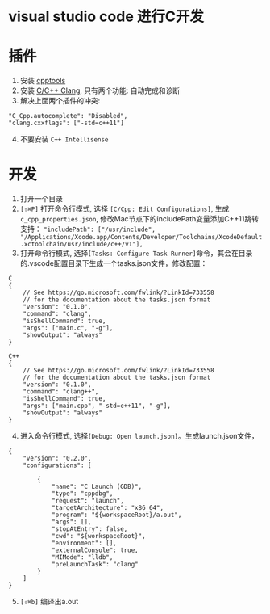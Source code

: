 # visual studio code 进行C开发

# 插件
1. 安装 [cpptools](https://marketplace.visualstudio.com/items?itemName=ms-vscode.cpptools)
2. 安装 [C/C++ Clang](https://marketplace.visualstudio.com/items?itemName=mitaki28.vscode-clang), 只有两个功能: 自动完成和诊断
3. 解决上面两个插件的冲突:
```
"C_Cpp.autocomplete": "Disabled",
"clang.cxxflags": ["-std=c++11"]
```
4. 不要安装 `C++ Intellisense`

# 开发
1. 打开一个目录
2. `[⇧⌘P]` 打开命令行模式, 选择 `[C/Cpp: Edit Configurations]`, 生成 `c_cpp_properties.json`, 修改Mac节点下的includePath变量添加C++11跳转支持：
`"includePath": ["/usr/include", "/Applications/Xcode.app/Contents/Developer/Toolchains/XcodeDefault.xctoolchain/usr/include/c++/v1"],`
3. 打开命令行模式, 选择`[Tasks: Configure Task Runner]`命令，其会在目录的.vscode配置目录下生成一个tasks.json文件，修改配置：
```
C
{
    // See https://go.microsoft.com/fwlink/?LinkId=733558
    // for the documentation about the tasks.json format
    "version": "0.1.0",
    "command": "clang",
    "isShellCommand": true,
    "args": ["main.c", "-g"],
    "showOutput": "always"
}

C++
{
    // See https://go.microsoft.com/fwlink/?LinkId=733558
    // for the documentation about the tasks.json format
    "version": "0.1.0",
    "command": "clang++",
    "isShellCommand": true,
    "args": ["main.cpp", "-std=c++11", "-g"],
    "showOutput": "always"
}
```

4. 进入命令行模式, 选择`[Debug: Open launch.json]`。生成launch.json文件，
```
{
    "version": "0.2.0",
    "configurations": [

        {
            "name": "C Launch (GDB)",
            "type": "cppdbg",
            "request": "launch",
            "targetArchitecture": "x86_64",
            "program": "${workspaceRoot}/a.out",
            "args": [],
            "stopAtEntry": false,
            "cwd": "${workspaceRoot}",
            "environment": [],
            "externalConsole": true,
            "MIMode": "lldb",
            "preLaunchTask": "clang"
        }
    ]
}
```
5. `[⇧⌘b]` 编译出a.out
